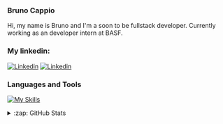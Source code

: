 ### Bruno Cappio

Hi, my name is Bruno and I'm a soon to be fullstack developer.
Currently working as an developer intern at BASF.

### My linkedin:
[![Linkedin](./img/linkedin-light.svg)](https://www.linkedin.com/in/bruno-cappio-83100a226/#gh-light-mode-only)
[![Linkedin](./img/linkedin-dark.svg)](https://www.linkedin.com/in/bruno-cappio-83100a226/#gh-dark-mode-only)

### Languages and Tools

[![My Skills](https://skillicons.dev/icons?i=html,css,js,ts,angular,react,azure,bash,bootstrap,git,java,nodejs,vscode)](https://skillicons.dev)

<details>
  <summary>:zap: GitHub Stats</summary>

  <img align="left" alt="brcappio's GitHub Stats" src="https://github-readme-stats.vercel.app/api?username=brcappio&show_icons=true&hide_border=false&title_color=ff652f&icon_color=FFE400&bg_color=09131B&text_color=ffffff&border_color=0c1a25" />

</details>
